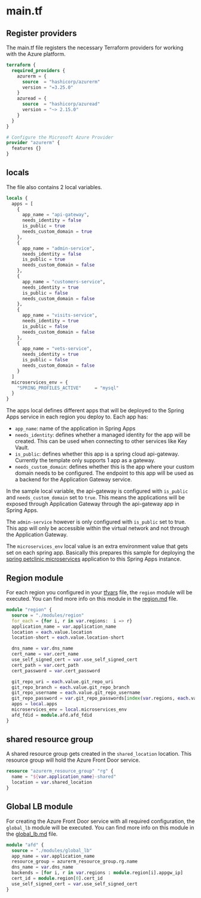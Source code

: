 # main.tf

## Register providers

The main.tf file registers the necessary Terraform providers for working with the Azure platform.

```terraform
terraform {
  required_providers {
    azurerm = {
      source  = "hashicorp/azurerm"
      version = "=3.25.0"
    }
    azuread = {
      source  = "hashicorp/azuread"
      version = "~> 2.15.0"
    }
  }
}

# Configure the Microsoft Azure Provider
provider "azurerm" {
  features {}
}
```

## locals

The file also contains 2 local variables.

```terraform
locals {
  apps = [
    {
      app_name = "api-gateway",
      needs_identity = false
      is_public = true
      needs_custom_domain = true
    },
    {
      app_name = "admin-service",
      needs_identity = false
      is_public = true
      needs_custom_domain = false
    },
    {
      app_name = "customers-service",
      needs_identity = true
      is_public = false
      needs_custom_domain = false
    },
    {
      app_name = "visits-service",
      needs_identity = true
      is_public = false
      needs_custom_domain = false
    },
    {
      app_name = "vets-service",
      needs_identity = true
      is_public = false
      needs_custom_domain = false
    }
  ]
  microservices_env = {
    "SPRING_PROFILES_ACTIVE"     = "mysql"
  }
}
```

The apps local defines different apps that will be deployed to the Spring Apps service in each region you deploy to. Each app has:

- `app_name`: name of the application in Spring Apps
- `needs_identity`: defines whether a managed identity for the app will be created. This can be used when connecting to other services like Key Vault.
- `is_public`: defines whether this app is a spring cloud api-gateway. Currently the template only supports 1 app as a gateway.
- `needs_custom_domain`: defines whether this is the app where your custom domain needs to be configured. The endpoint to this app will be used as a backend for the Application Gateway service.

In the sample local variable, the api-gateway is configured with `is_public` and `needs_custom_domain` set to `true`. This means the applications will be exposed through Application Gateway through the api-gateway app in Spring Apps.

The `admin-service` however is only configured with `is_public` set to true. This app will only be accessible within the virtual network and not through the Application Gateway.

The `microservices_env` local value is an extra environment value that gets set on each spring app. Basically this prepares this sample for deploying the [spring petclinic microservices](https://github.com/spring-petclinic/spring-petclinic-microservices) application to this Spring Apps instance.

## Region module

For each region you configured in your [tfvars](../tf-deploy/myvars.tfvars) file, the `region` module will be executed. You can find more info on this module in the [region.md](region.md) file.

```terraform
module "region" {
  source = "./modules/region"
  for_each = {for i, r in var.regions:  i => r}
  application_name = var.application_name
  location = each.value.location
  location-short = each.value.location-short

  dns_name = var.dns_name
  cert_name = var.cert_name
  use_self_signed_cert = var.use_self_signed_cert
  cert_path = var.cert_path
  cert_password = var.cert_password

  git_repo_uri = each.value.git_repo_uri
  git_repo_branch = each.value.git_repo_branch
  git_repo_username = each.value.git_repo_username
  git_repo_password = var.git_repo_passwords[index(var.regions, each.value)]
  apps = local.apps
  microservices_env = local.microservices_env
  afd_fdid = module.afd.afd_fdid
}
```

## shared resource group

A shared resource group gets created in the `shared_location` location. This resource group will hold the Azure Front Door service.

```terraform
resource "azurerm_resource_group" "rg" {
  name = "${var.application_name}-shared"
  location = var.shared_location
}
```

## Global LB module

For creating the Azure Front Door service with all required configuration, the `global_lb` module will be executed. You can find more info on this module in the [global_lb.md](global_lb.md) file.

```terraform
module "afd" {
  source = "./modules/global_lb"
  app_name = var.application_name
  resource_group = azurerm_resource_group.rg.name
  dns_name = var.dns_name
  backends = [for i, r in var.regions : module.region[i].appgw_ip]
  cert_id = module.region[0].cert_id
  use_self_signed_cert = var.use_self_signed_cert
}
```
